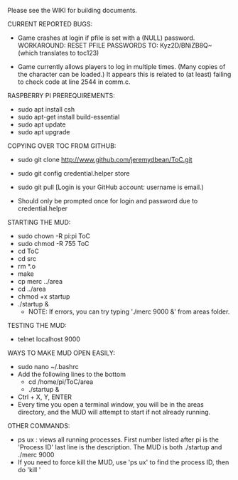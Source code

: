 Please see the WIKI for building documents.

CURRENT REPORTED BUGS:
	
- Game crashes at login if pfile is set with a (NULL) password.
	WORKAROUND: RESET PFILE PASSWORDS TO:  Kyz2D/BNiZB8Q~  (which translates to toc123)
	
- Game currently allows players to log in multiple times.  (Many copies of the character can be loaded.)  It appears this is related to 	(at least) failing to check code at line 2544 in comm.c.  






RASPBERRY PI PREREQUIREMENTS:


- sudo apt install csh
- sudo apt-get install build-essential
- sudo apt update
- sudo apt upgrade



COPYING OVER TOC FROM GITHUB:
- sudo git clone http://www.github.com/jeremydbean/ToC.git
- sudo git config credential.helper store
- sudo git pull
	[Login is your GitHub account: username is email.)
	
- Should only be prompted once for login and password due to credential.helper




STARTING THE MUD:
- sudo chown -R pi:pi ToC
- sudo chmod -R 755 ToC
- cd ToC
- cd src
- rm *.o
- make
- cp merc ../area
- cd ../area
- chmod +x startup
- ./startup &
	- NOTE: If errors, you can try typing './merc 9000 &' from areas folder.
	
	
TESTING THE MUD:
- telnet localhost 9000


WAYS TO MAKE MUD OPEN EASILY:
- sudo nano ~/.bashrc
- Add the following lines to the bottom
	- cd /home/pi/ToC/area
	- ./startup &
- Ctrl + X, Y, ENTER
- Every time you open a terminal window, you will be in the areas directory, and the MUD will attempt to start if not already running.

OTHER COMMANDS:
- ps ux : views all running processes.  First number listed after pi is the 'Process ID'  last line is the description.  The MUD is both ./startup and ./merc 9000
- If you need to force kill the MUD, use 'ps ux' to find the process ID, then do 'kill <number>'
